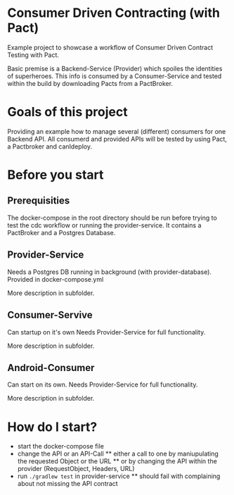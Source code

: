# Consumer Driven Contracting (with Pact)

Example project to showcase a workflow of Consumer Driven Contract Testing with Pact.

Basic premise is a Backend-Service (Provider) which spoiles the identities of superheroes.
This info is consumed by a Consumer-Service and tested within the build by downloading Pacts from a PactBroker.

# Goals of this project
Providing an example how to manage several (different) consumers for one Backend API.
All consumerd and provided APIs will be tested by using Pact, a Pactbroker and canIdeploy.

# Before you start

## Prerequisities
The docker-compose in the root directory should be run before trying to test the cdc workflow or running the provider-service.
It contains a PactBroker and a Postgres Database.

## Provider-Service
Needs a Postgres DB running in background (with provider-database). Provided in docker-compose.yml

More description in subfolder.

## Consumer-Servive
Can startup on it's own
Needs Provider-Service for full functionality.

More description in subfolder.

## Android-Consumer
Can start on its own. 
Needs Provider-Service for full functionality.

More description in subfolder.

# How do I start?
* start the docker-compose file
* change the API or an API-Call
**  either a call to one by maniupulating the requested Object or the URL
** or by changing the API within the provider (RequestObject, Headers, URL)
* run `./gradlew test` in provider-service
** should fail with complaining about not missing the API contract
